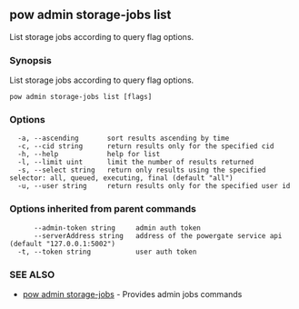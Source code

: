 ## pow admin storage-jobs list

List storage jobs according to query flag options.

### Synopsis

List storage jobs according to query flag options.

```
pow admin storage-jobs list [flags]
```

### Options

```
  -a, --ascending       sort results ascending by time
  -c, --cid string      return results only for the specified cid
  -h, --help            help for list
  -l, --limit uint      limit the number of results returned
  -s, --select string   return only results using the specified selector: all, queued, executing, final (default "all")
  -u, --user string     return results only for the specified user id
```

### Options inherited from parent commands

```
      --admin-token string     admin auth token
      --serverAddress string   address of the powergate service api (default "127.0.0.1:5002")
  -t, --token string           user auth token
```

### SEE ALSO

* [pow admin storage-jobs](pow_admin_storage-jobs.md)	 - Provides admin jobs commands

